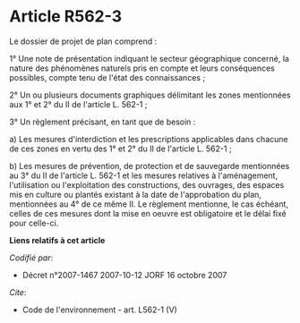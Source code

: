 # Article R562-3

Le dossier de projet de plan comprend : 

1° Une note de présentation indiquant le secteur géographique concerné, la nature des phénomènes naturels pris en compte et
leurs conséquences possibles, compte tenu de l'état des connaissances ; 

2° Un ou plusieurs documents graphiques délimitant les zones mentionnées aux 1° et 2° du II de l'article L. 562-1 ; 

3° Un règlement précisant, en tant que de besoin : 

a) Les mesures d'interdiction et les prescriptions applicables dans chacune de ces zones en vertu des 1° et 2° du II de
l'article L. 562-1 ; 

b) Les mesures de prévention, de protection et de sauvegarde mentionnées au 3° du II de l'article L. 562-1 et les mesures
relatives à l'aménagement, l'utilisation ou l'exploitation des constructions, des ouvrages, des espaces mis en culture ou
plantés existant à la date de l'approbation du plan, mentionnées au 4° de ce même II. Le règlement mentionne, le cas échéant,
celles de ces mesures dont la mise en oeuvre est obligatoire et le délai fixé pour celle-ci.

**Liens relatifs à cet article**

_Codifié par_:

  - Décret n°2007-1467 2007-10-12 JORF 16 octobre 2007

_Cite_:

  - Code de l'environnement - art. L562-1 (V)
